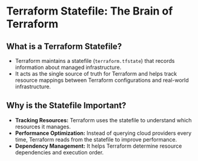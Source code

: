 # Terraform Statefile: The Brain of Terraform

## **What is a Terraform Statefile?**
- Terraform maintains a statefile (`terraform.tfstate`) that records information about managed infrastructure.
- It acts as the single source of truth for Terraform and helps track resource mappings between Terraform configurations and real-world infrastructure.

## **Why is the Statefile Important?**
- **Tracking Resources:** Terraform uses the statefile to understand which resources it manages.
- **Performance Optimization:** Instead of querying cloud providers every time, Terraform reads from the statefile to improve performance.
- **Dependency Management:** It helps Terraform determine resource dependencies and execution order.
